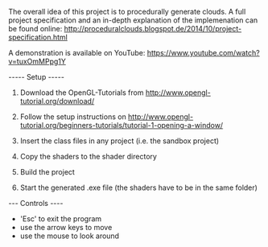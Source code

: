 The overall idea of this project is to procedurally generate clouds. A full project specification and an in-depth explanation of the implemenation can be found online:
http://proceduralclouds.blogspot.de/2014/10/project-specification.html

A demonstration is available on YouTube:
https://www.youtube.com/watch?v=tuxOmMPpg1Y

----- Setup -----

1. Download the OpenGL-Tutorials from http://www.opengl-tutorial.org/download/

2. Follow the setup instructions on http://www.opengl-tutorial.org/beginners-tutorials/tutorial-1-opening-a-window/

3. Insert the class files in any project (i.e. the sandbox project)

4. Copy the shaders to the shader directory

5. Build the project

6. Start the generated .exe file (the shaders have to be in the same folder)


--- Controls ----
- 'Esc' to exit the program
- use the arrow keys to move
- use the mouse to look around
